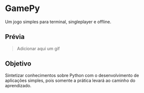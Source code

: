 # GamePy

Um jogo simples para terminal, singleplayer e offline.

## Prévia

> Adicionar aqui um gif

## Objetivo

Sintetizar conhecimentos sobre Python com o desenvolvimento de aplicações simples,
pois somente a prática levará ao caminho do aprendizado.
